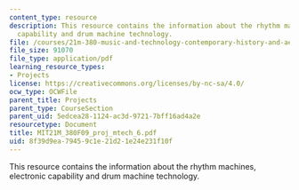 ```yaml
---
content_type: resource
description: This resource contains the information about the rhythm machines, electronic
  capability and drum machine technology.
file: /courses/21m-380-music-and-technology-contemporary-history-and-aesthetics-fall-2009/8f39d9ea79459c1e21d21e24e231f10f_MIT21M_380F09_proj_mtech_6.pdf
file_size: 91070
file_type: application/pdf
learning_resource_types:
- Projects
license: https://creativecommons.org/licenses/by-nc-sa/4.0/
ocw_type: OCWFile
parent_title: Projects
parent_type: CourseSection
parent_uid: 5edcea28-1124-ac3d-9721-7bff16ad4a2e
resourcetype: Document
title: MIT21M_380F09_proj_mtech_6.pdf
uid: 8f39d9ea-7945-9c1e-21d2-1e24e231f10f
---
```

This resource contains the information about the rhythm machines, electronic capability and drum machine technology.